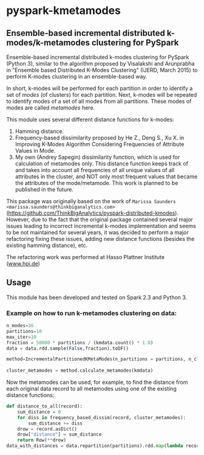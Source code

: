 # pyspark-kmetamodes

## Ensemble-based incremental distributed k-modes/k-metamodes clustering for PySpark

Ensemble-based incremental distributed k-modes clustering for PySpark (Python 3), similar to the algorithm proposed by Visalakshi and Arunprabha in "Ensemble based Distributed K-Modes Clustering" (IJERD, March 2015) to perform K-modes clustering in an ensemble-based way.

In short, k-modes will be performed for each partition in order to identify a set of *modes* (of clusters) for each partition. Next, k-modes will be repeated to identify modes of a set of all modes from all partitions. These modes of modes are called *metamodes* here.

This module uses several different distance functions for k-modes:

1) Hamming distance.
2) Frequency-based dissimilarity proposed by He Z., Deng S., Xu X. in Improving K-Modes Algorithm Considering Frequencies of Attribute Values in Mode.
3) My own (Andrey Sapegin) dissimilarity function, which is used for calculation of metamodes only. This distance function keeps track of and takes into account all frequencies of all unique values of all attributes in the cluster, and NOT only most frequent values that became the attributes of the mode/metamode. This work is planned to be published in the future.

This package was originally based on the work of `Marissa Saunders <marissa.saunders@thinkbiganalytics.com>` (https://github.com/ThinkBigAnalytics/pyspark-distributed-kmodes). However, due to the fact that the original package contained several major issues leading to incorrect incremental k-modes implementation and seems to be not maintained for several years, it was decided to perform a major refactoring fixing these issues, adding new distance functions (besides the existing hamming distance), etc.

The refactoring work was performed at Hasso Plattner Institute (www.hpi.de)

## Usage

This module has been developed and tested on Spark 2.3 and Python 3.

### Example on how to run k-metamodes clustering on data:

```python
n_modes=36
partitions=10
max_iter=10
fraction = 50000 * partitions / (kmdata.count() * 1.0)
data = data.rdd.sample(False,fraction).toDF()

method=IncrementalPartitionedKMetaModes(n_partitions = partitions, n_clusters = n_modes,max_dist_iter = max_iter,local_kmodes_iter = max_iter, similarity = "frequency", metamodessimilarity = "hamming")
    	
cluster_metamodes = method.calculate_metamodes(kmdata)
```

Now the metamodes can be used, for example, to find the distance from each original data record to all metamodes using one of the existing distance functions:

```python
def distance_to_all(record):
	sum_distance = 0
	for diss in frequency_based_dissim(record, cluster_metamodes):
		sum_distance += diss
	drow = record.asDict()
	drow["distance"] = sum_distance
	return Row(**drow)
data_with_distances = data.repartition(partitions).rdd.map(lambda record: distance_to_all(record))
```

